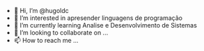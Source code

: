 - 👋 Hi, I’m @hugoldc
- 👀 I’m interested in apresender linguagens de programação
- 🌱 I’m currently learning Analise e Desenvolvimento de Sistemas
- 💞️ I’m looking to collaborate on ...
- 📫 How to reach me ...

<!---
hugoldc/hugoldc is a ✨ special ✨ repository because its `README.md` (this file) appears on your GitHub profile.
You can click the Preview link to take a look at your changes.
--->
